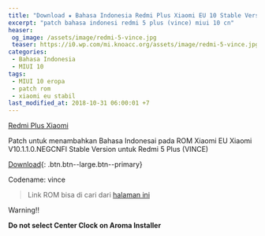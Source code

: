 ```yaml
---
title: "Download ★ Bahasa Indonesia Redmi Plus Xiaomi EU 10 Stable Version ★ Patch File"
excerpt: "patch bahasa indonesi redmi 5 plus (vince) miui 10 cn"
heaser:
 og_image: /assets/image/redmi-5-vince.jpg
 teaser: https://i0.wp.com/mi.knoacc.org/assets/image/redmi-5-vince.jpg=320,170
categories:
 - Bahasa Indonesia
 - MIUI 10
tags:
 - MIUI 10 eropa 
 - patch rom
 - xiaomi eu stabil
last_modified_at: 2018-10-31 06:00:01 +7
---
```

[Redmi Plus Xiaomi](https://i0.wp.com/mi.knoacc.org/assets/image/redmi-5-vince.jpg=?resize=720,360)

Patch untuk menambahkan Bahasa Indonesai pada ROM Xiaomi EU Xiaomi V10.1.1.0.NEGCNFI Stable Version untuk Redmi 5 Plus (VINCE)

[Download](/dl/drive?size=1,81GB&id=1fUqq1cSdqb4hw_8UKOMcKJGcknge3Vrw&name=Patch-BI_xiaomi.eu_multi_HM5Plus_V10.1.1.0.NEGCNFI_v10-7.1_FenFren.zip){: .btn.btn--large.btn--primary}

Codename: vince

> Link ROM bisa di cari dari [halaman ini](/dl/afh?fid=11410932744536987046&name=xiaomi.eu_multi_HM5Plus_V10.1.1.0.NEGCNFI_v10-7.1.zip&size=1.2GB)

Warning!!

**Do not select Center Clock on Aroma Installer**
